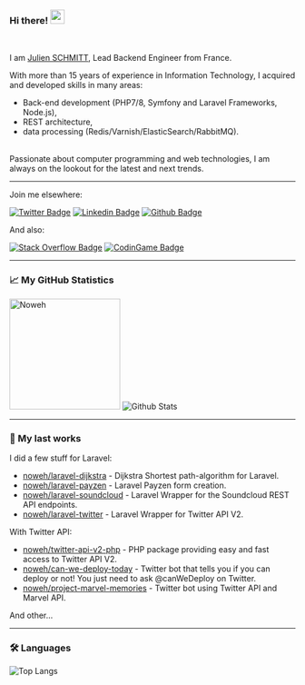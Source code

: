 ### Hi there! <img src="https://media.giphy.com/media/hvRJCLFzcasrR4ia7z/giphy.gif" width="25">

<br>

I am [Julien SCHMITT](https://twitter.com/Noweh95), Lead Backend Engineer from France.

With more than 15 years of experience in Information Technology, I acquired and developed skills in many areas:
 - Back-end development (PHP7/8, Symfony and Laravel Frameworks, Node.js),
 - REST architecture,
 - data processing (Redis/Varnish/ElasticSearch/RabbitMQ).

<br>
Passionate about computer programming and web technologies, I am always on the lookout for the latest and next trends.

---

Join me elsewhere:

[![Twitter Badge](https://img.shields.io/badge/-Noweh95-00acee?style=flat&logo=twitter&logoColor=white&link=https://twitter.com/Noweh95/)](https://www.twitter.com/Noweh95/)
[![Linkedin Badge](https://img.shields.io/badge/-jschmitt-0072b1?style=flat&logo=Linkedin&logoColor=white&link=https://www.linkedin.com/in/jschmitt95/?locale=en_US)](https://www.linkedin.com/in/julien-schmitt-backend-developer/?locale=en_US)
[![Github Badge](https://img.shields.io/badge/-noweh-grey?style=flat&logo=github&logoColor=white&link=https://github.com/noweh/)](https://www.github.com/noweh/)

And also:

[![Stack Overflow Badge](https://img.shields.io/badge/-Stackoverflow-00acee?style=fla&message=Stack+Overflow&color=F58025&logo=Stack+Overflow&logoColor=FFFFFF&link=https://stackoverflow.com/users/5320614/noweh5)](https://stackoverflow.com/users/5320614/noweh)
[![CodinGame Badge](https://img.shields.io/badge/-CodinGame-00acee?style=flat&color=222222&logo=CodinGame&logoColor=F2BB13&link=https://www.codingame.com/profile/de68c0a539716cbb68b4d0b4a184a9b16062105)](https://www.codingame.com/profile/de68c0a539716cbb68b4d0b4a184a9b16062105)

---

### 📈 My GitHub Statistics

<div align="left">
  <img src="https://user-images.githubusercontent.com/11422029/173511097-0b40fc56-7a51-44ce-b4c1-d944250adc23.gif" alt="Noweh" height="195"/>  
  <img src="https://github-readme-stats.vercel.app/api?username=noweh&show_icons=true&theme=graywhite" alt="Github Stats" />
</div>

---

### 🔭 My last works

I did a few stuff for Laravel:

- [noweh/laravel-dijkstra](https://github.com/noweh/laravel-dijkstra) - Dijkstra Shortest path-algorithm for Laravel.
- [noweh/laravel-payzen](https://github.com/noweh/laravel-payzen) - Laravel Payzen form creation.
- [noweh/laravel-soundcloud](https://github.com/noweh/laravel-soundcloud) - Laravel Wrapper for the Soundcloud REST API endpoints.
- [noweh/laravel-twitter](https://github.com/noweh/laravel-twitter) - Laravel Wrapper for Twitter API V2.

With Twitter API:

- [noweh/twitter-api-v2-php](https://github.com/noweh/twitter-api-v2-php) - PHP package providing easy and fast access to Twitter API V2.
- [noweh/can-we-deploy-today](https://github.com/noweh/can-we-deploy-today) - Twitter bot that tells you if you can deploy or not! You just need to ask @canWeDeploy on Twitter.
- [noweh/project-marvel-memories](https://github.com/noweh/project-marvel-memories) - Twitter bot using Twitter API and Marvel API.

And other...

---

### 🛠 Languages

![Top Langs](https://github-readme-stats.vercel.app/api/top-langs/?username=noweh&layout=compact)


<!--
**noweh/noweh** is a ✨ _special_ ✨ repository because its `README.md` (this file) appears on your GitHub profile.

Here are some ideas to get you started:

- 🔭 I’m currently working on ...
- 🌱 I’m currently learning ...
- 👯 I’m looking to collaborate on ...
- 🤔 I’m looking for help with ...
- 💬 Ask me about ...
- 📫 How to reach me: ...
- 😄 Pronouns: ...
- ⚡ Fun fact: ...
-->
